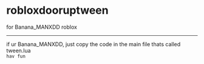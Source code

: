# robloxdooruptween
for Banana_MANXDD roblox
***
if ur Banana_MANXDD, just copy the code in the main file thats called tween.lua
<br>
`hav fun`

